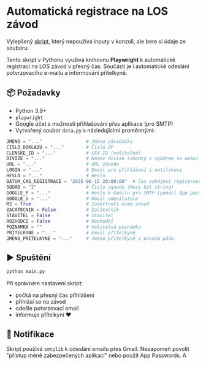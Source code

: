 # Automatická registrace na LOS závod

Vylepšený [skript](https://github.com/joudar11/registrator_zavodu), který nepoužívá inputy v konzoli, ale bere si údaje ze souboru.

Tento skript v Pythonu využívá knihovnu **Playwright** k automatické registraci na LOS závod v přesný čas. Součástí je i automatické odeslání potvrzovacího e-mailu a informování přítelkyně.

## 📦 Požadavky

- Python 3.9+
- `playwright`
- Google účet s možností přihlašování přes aplikace (pro SMTP)
- Vytvořený soubor `data.py` s následujícími proměnnými:

```python
JMENO = "..."                # Jméno závodníka
CISLO_DOKLADU = "..."        # Číslo ZP
CLENSKE_ID = "..."           # LEX ID (volitelné)
DIVIZE = "..."               # Název divize (shodný s výběrem na webu)
URL = "..."                  # URL závodu
LOGIN = "..."                # Email pro přihlášení i notifikace
HESLO = "..."                # Heslo
DATUM_CAS_REGISTRACE = "2025-06-15 20:00:00"  # Čas zahájení registrace nebo None, pokud má registrace proběhnout okamžitě
SQUAD = "2"                  # Číslo squadu (Musí být string)
GOOGLE_P = "..."             # Heslo k Gmailu pro SMTP (pomocí App passwords funkce v Google účtu)
GOOGLE_U = "..."             # Gmail odesílatele
MZ = True                    # Zaškrtnutí mimo závod
ZACATECNIK = False           # Začátečník
STAVITEL = False             # Stavitel
ROZHODCI = False             # Rozhodčí
POZNAMKA = ""                # Volitelná poznámka
PRITELKYNE = "..."           # Email přítelkyně
JMENO_PRITELKYNE = "..."     # Jméno přítelkyně v prvním pádu
```

## ▶️ Spuštění

```bash
python main.py
```

Při správném nastavení skript:
- počká na přesný čas přihlášení
- přihlásí se na závod
- odešle potvrzovací email
- informuje přítelkyni ❤️

## 📧 Notifikace

Skript používá `smtplib` k odeslání emailu přes Gmail. Nezapomeň povolit "přístup méně zabezpečených aplikací" nebo použít App Passwords.
A